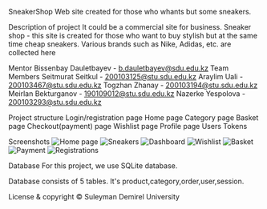 SneakerShop
Web site created for those who whants but some sneakers.

Description of project
It could be a commercial site for business.
Sneaker shop - this site is created for those who want to buy stylish but at the same time cheap sneakers. Various brands such as Nike, Adidas, etc. are collected here

Mentor
Bissenbay Dauletbayev - b.dauletbayev@sdu.edu.kz
Team Members
Seitmurat Seitkul - 200103125@stu.sdu.edu.kz
Araylim Uali - 200103467@stu.sdu.edu.kz
Togzhan Zhanay - 200103194@stu.sdu.edu.kz
Meirlan Bekturganov - 190109012@stu.sdu.edu.kz
Nazerke Yespolova - 200103293@stu.sdu.edu.kz

Project structure
Login/registration page
Home page
Category page
Basket page
Checkout(payment) page
Wishlist page
Profile page
Users
Tokens

Screenshots
![Home page](https://user-images.githubusercontent.com/90910992/166883071-4c33afb9-af3e-4b2f-8a01-2cdb577148a9.png)
![Sneakers](https://user-images.githubusercontent.com/90910992/166883153-b6ed9887-cc99-431d-b5b6-1c4bc671e616.png)
![Dashboard](https://user-images.githubusercontent.com/90910992/166883166-2e714520-ecd6-4832-bea5-5cd54df1b01e.png)
![Wishlist](https://user-images.githubusercontent.com/90910992/166883170-26626e93-8ffe-4ae5-b2ea-22389c32cc36.png)
![Basket](https://user-images.githubusercontent.com/90910992/166883180-eb59f9f4-c51c-410b-8b20-ae23533d16c0.png)
![Payment](https://user-images.githubusercontent.com/90910992/166883184-b3a74bf8-e612-4415-919e-03a5b83344e5.png)
![Registrations](https://user-images.githubusercontent.com/90910992/166883193-702b2c86-88cd-4f2e-8e06-36d1db8b06fc.png)

Database
For this project, we use SQLite database.

Database consists of 5 tables. It's product,category,order,user,session.


License & copyright
© Suleyman Demirel University
